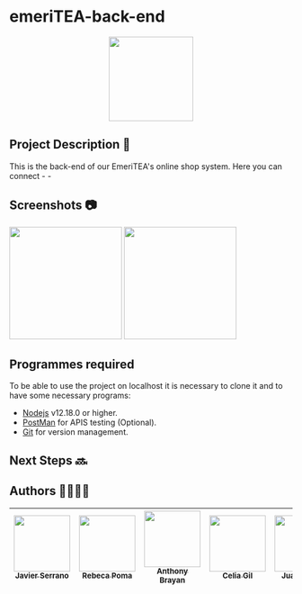 # emeriTEA-back-end

<p align="center"><img src="https://res.cloudinary.com/dgsqxkvfz/image/upload/v1699348285/toseozbbon8ni9jq03ys.png" width="150" heigth="50" justify-content="center"></p>

## Project Description 🚀
This is the back-end of our EmeriTEA's online shop system. Here you can connect - - 

## Screenshots 📷
<img src="https://res.cloudinary.com/dgsqxkvfz/image/upload/v1699523614/post_2_1_fcgbh9.png" width="200" heigth="50">
<img src="https://res.cloudinary.com/dgsqxkvfz/image/upload/v1699523734/post_2_mwkcgp.png" width="200" heigth="50">








## Programmes required
To be able to use the project on localhost it is necessary to clone it and to have some necessary programs:

- [Nodejs](https://nodejs.org/es/download/) v12.18.0 or higher.
- [PostMan](https://www.postman.com/downloads/) for APIS testing (Optional).
- [Git](https://git-scm.com/downloads) for version management.











## Next Steps 🔜

## Authors 👨‍💻👩‍💻

| [<img src="https://avatars.githubusercontent.com/u/132766257?v=4" width=100><br><sub>Javier Serrano</sub>](https://github.com/JaviSeC) | [<img src="https://avatars.githubusercontent.com/u/132651136?v=4" width=100><br><sub>Rebeca Poma</sub>](https://github.com/rebecapoma6) | [<img src="https://avatars.githubusercontent.com/u/119860615?s=400&u=26aa08049bc181d41a8eca0c67183531140bee8a&v=4" width=100><br><sub>Anthony Brayan</sub>](https://github.com/AnthonyBrayan)| [<img src="https://avatars.githubusercontent.com/u/132609974?v=4" width=100><br><sub>Celia Gil</sub>](https://github.com/CeliaGilPrieto) | [<img src="https://avatars.githubusercontent.com/u/132656487?v=4" width=100><br><sub>Juan Lumbi</sub>](https://github.com/juanlumbi) | [<img src="https://avatars.githubusercontent.com/u/132567624?v=4" width=100><br><sub>Francisco Manuel</sub>](https://github.com/franciscomanuelnietogarcia) | [<img src="https://avatars.githubusercontent.com/u/132655532?v=4" width=100><br><sub>Raúl Muñoz</sub>](https://github.com/raulmunozrayo) 
| :---: | :---: | :---: | :---: | :---: | :---: | :---: |

